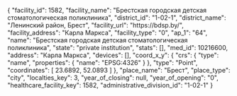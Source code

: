 {
    "facility_id": 1582,
    "facility_name": "Брестская городская детская стоматологическая поликлиника",
    "district_id": "1-02-1",
    "district_name": "Ленинский район, Брест",
    "facility_url": "https:\/\/bdsp.by\/",
    "facility_address": "Карла Маркса",
    "facility_type": "0",
    "ap_1": "64",
    "name": "Брестская городская детская стоматологическая поликлиника",
    "state": "private institution",
    "stats": [],
    "med_id": 10216600,
    "address": "Карла Маркса",
    "devices": [],
    "coord_x_y": {
        "crs": {
            "type": "name",
            "properties": {
                "name": "EPSG:4326"
            }
        },
        "type": "Point",
        "coordinates": [
            23.6892,
            52.0893
        ]
    },
    "place_name": "Брест",
    "place_type": "city",
    "localties_key": 3,
    "year_of_closing": null,
    "year_of_opening": "0",
    "healthcare_facility_key": 1582,
    "administrative_division_id": "1-02-1"
}